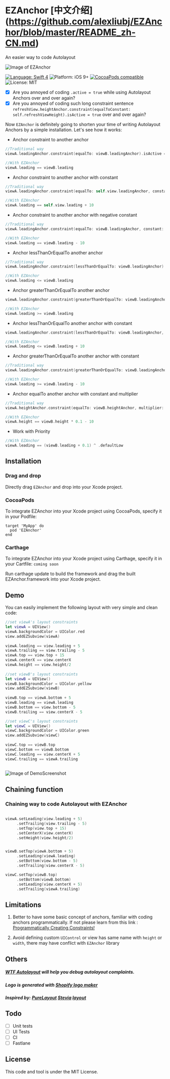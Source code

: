 # EZAnchor  [中文介绍] (https://github.com/alexliubj/EZAnchor/blob/master/README_zh-CN.md)
An easier way to code Autolayout

![Image of EZAnchor](https://raw.githubusercontent.com/alexliubj/EZAnchor/master/Logo.png)

[![Language: Swift 4](https://img.shields.io/badge/language-swift%204-f48041.svg?style=flat)](https://developer.apple.com/swift)
![Platform: iOS 9+](https://img.shields.io/badge/platform-iOS-green.svg?style=flat)
[![CocoaPods compatible](https://img.shields.io/badge/Cocoapods-compatible-4BC51D.svg?style=flat)](https://cocoapods.org/pods/SteviaLayout)
![License: MIT](http://img.shields.io/badge/license-MIT-lightgrey.svg?style=flat)

- [x] Are you annoyed of coding `.active = true` while using Autolayout Anchors over and over again?
- [x] Are you annoyed of coding such long constraint sentence `refreshView.heightAnchor.constraint(equalToConstant: self.refreshViewHeight).isActive = true` over and over again?

Now `EZAnchor` is definitely going to shorten your time of writing Autolayout Anchors by a simple installation.
Let's see how it works:

* Anchor constraint to another anchor
```swift
//Traditional way
viewA.leadingAnchor.constraint(equalTo: viewB.leadingAnchor).isActive = true

//With EZAnchor
viewA.leading == viewB.leading
```
        
* Anchor constraint to another anchor with constant
```swift
//Traditional way
viewA.leadingAnchor.constraint(equalTo: self.view.leadingAnchor, constant: 10).isActive = true

//With EZAnchor
viewA.leading == self.view.leading + 10
```
        
* Anchor constraint to another anchor with negative constant
```swift
//Traditional way
viewA.leadingAnchor.constraint(equalTo: viewB.leadingAnchor, constant: -10).isActive = true

//With EZAnchor
viewA.leading == viewB.leading - 10
```
        
* Anchor lessThanOrEqualTo another anchor
```swift
//Traditional way
viewA.leadingAnchor.constraint(lessThanOrEqualTo: viewB.leadingAnchor).isActive = true

//With EZAnchor
viewA.leading <= viewB.leading
```
        
* Anchor greaterThanOrEqualTo another anchor
```swift
viewA.leadingAnchor.constraint(greaterThanOrEqualTo: viewB.leadingAnchor).isActive = true

//With EZAnchor
viewA.leading >= viewB.leading
```
        
* Anchor lessThanOrEqualTo another anchor with constant
```swift
viewA.leadingAnchor.constraint(lessThanOrEqualTo: viewB.leadingAnchor, constant: 10).isActive = true

//With EZAnchor
viewA.leading <= viewB.leading + 10
```
        
* Anchor greaterThanOrEqualTo another anchor with constant
```swift
//Traditional way
viewA.leadingAnchor.constraint(greaterThanOrEqualTo: viewB.leadingAnchor, constant: 10).isActive = true

//With EZAnchor
viewA.leading >= viewB.leading - 10
```
        
* Anchor equalTo another anchor with constant and multiplier
```swift
//Traditional way
viewA.heightAnchor.constraint(equalTo: viewB.heightAnchor, multiplier: 0.1, constant: -10).isActive = true

//With EZAnchor
viewA.height == viewB.height * 0.1 - 10
```

* Work with Priority
```swift
//With EZAnchor
viewA.leading == (viewB.leading + 0.1) ^ .defaultLow
```

## Installation

### Drag and drop
Directly drag `EZAnchor` and drop into your Xcode project.

### CocoaPods
To integrate EZAnchor into your Xcode project using CocoaPods, specify it in your Podfile:
```
target 'MyApp' do
  pod 'EZAnchor'
end
```

### Carthage
To integrate EZAnchor into your Xcode project using Carthage, specify it in your Cartfile:
`coming soon`

Run carthage update to build the framework and drag the built EZAnchor.framework into your Xcode project.

## Demo

You can easily implement the following layout with very simple and clean code:
```swift
//set viewA's layout constraints
let viewA = UIView()
viewA.backgroundColor = UIColor.red
view.addEZSubview(viewA)
        
viewA.leading == view.leading + 5
viewA.trailing == view.trailing - 5
viewA.top == view.top + 15
viewA.centerX == view.centerX
viewA.height == view.height/2
        
//set viewB's layout constraints
let viewB = UIView()
viewB.backgroundColor = UIColor.yellow
view.addEZSubview(viewB)
        
viewB.top == viewA.bottom + 5
viewB.leading == viewA.leading
viewB.bottom == view.bottom - 5
viewB.trailing == view.centerX - 5

//set viewC's layout constraints        
let viewC = UIView()
viewC.backgroundColor = UIColor.green
view.addEZSubview(viewC)
        
viewC.top == viewB.top
viewC.bottom == viewB.bottom
viewC.leading == view.centerX + 5
viewC.trailing == viewA.trailing
        
```
![Image of DemoScreenshot](https://raw.githubusercontent.com/alexliubj/EZAnchor/master/demo.png)

## Chaining function

### Chaining way to code Autolayout with EZAnchor

```swift

viewA.setLeading(view.leading + 5)
     .setTrailing(view.trailing - 5)
     .setTop(view.top + 15)
     .setCenterX(view.centerX)
     .setHeight(view.height/2)


viewB.setTop(viewA.bottom + 5)
     .setLeading(viewA.leading)
     .setBottom(view.bottom - 5)
     .setTrailing(view.centerX - 5)

viewC.setTop(viewB.top)
     .setBottom(viewB.bottom)
     .setLeading(view.centerX + 5)
     .setTrailing(viewA.trailing)

```

## Limitations

1. Better to have some basic concept of anchors, familiar with coding anchors programmatically. If not please learn from this link : [Programmatically Creating Constraints!](https://developer.apple.com/library/archive/documentation/UserExperience/Conceptual/AutolayoutPG/ProgrammaticallyCreatingConstraints.html)

2. Avoid defining custom `UIControl` or view has same name with `height` or `width`, there may have conflict with `EZAnchor` library

## Others
##### [WTF Autolayout](https://www.wtfautolayout.com) will help you debug autolayout complaints.
##### Logo is generated with [Shopify logo maker](https://hatchful.shopify.com/)
##### Inspired by: [PureLayout](https://github.com/PureLayout/PureLayout) [Stevia](https://github.com/freshOS/Stevia) [layout](https://github.com/nicklockwood/layout) 

## Todo
- [ ] Unit tests
- [ ] UI Tests
- [ ] CI
- [ ] Fastlane

## License

This code and tool is under the MIT License. 
